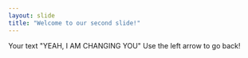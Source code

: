 ```yaml
---
layout: slide
title: "Welcome to our second slide!"
---
```

Your text "YEAH, I AM CHANGING YOU"
Use the left arrow to go back!
